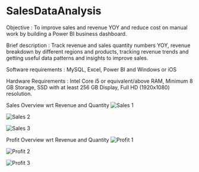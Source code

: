 # SalesDataAnalysis

Objective : To improve sales and revenue YOY and reduce cost on manual work by building a Power BI business dashboard.

Brief description : Track revenue and sales quantity numbers YOY, revenue breakdown by different regions and products, tracking revenue trends and getting useful data patterns and insights to improve sales.

Software requirements :  MySQL, Excel, Power BI and Windows or iOS

Hardware Requirements : Intel Core i5 or equivalent/above RAM, Minimum 8 GB Storage, SSD with at least 256 GB Display, Full HD (1920x1080) resolution.

Sales Overview wrt Revenue and Quantity
![Sales 1](https://github.com/user-attachments/assets/9ef30a9a-ca5a-4816-971c-6df924e1e082)

![Sales 2](https://github.com/user-attachments/assets/98d20e0d-a88e-46bc-9b56-ce9e8f3dbbf2)

![Sales 3](https://github.com/user-attachments/assets/2751fcac-39af-4ad9-955f-4037cf6045b9)

Profit Overview wrt Revenue and Quantity
![Profit 1](https://github.com/user-attachments/assets/32134c02-32de-4916-8165-85baf9576a5d)

![Profit 2](https://github.com/user-attachments/assets/e2b54255-80f8-4d49-9f15-fe28910c4f89)

![Profit 3](https://github.com/user-attachments/assets/32c0ad17-3f21-47d0-b12e-871e7886901e)
